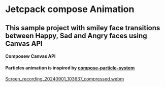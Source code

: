 # Jetcpack compose Animation 
## This sample project with smiley face transitions between Happy, Sad and Angry faces using Canvas API

#### Composew Canvas API
#### Particles animation is inspired by [compose-particle-system](https://github.com/CuriousNikhil/compose-particle-system)

[Screen_recording_20240901_103637_compressed.webm](https://github.com/user-attachments/assets/96497ccc-6d87-4670-9fd8-76aaf35ca004)

